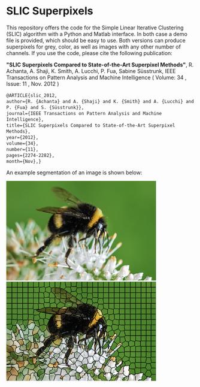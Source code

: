 # SLIC Superpixels

This repository offers the code for the Simple Linear Iterative Clustering (SLIC) algorithm with a Python and Matlab interface. In both case a demo file is provided, which should be easy to use. Both versions can produce superpixels for grey, color, as well as images with any other number of channels. If you use the code, please cite the following publication:

**"SLIC Superpixels Compared to State-of-the-Art Superpixel Methods"**, R. Achanta, A. Shaji, K. Smith, A. Lucchi, P. Fua, Sabine Süsstrunk, IEEE Transactions on Pattern Analysis and Machine Intelligence ( Volume: 34 , Issue: 11 , Nov. 2012 )

```
@ARTICLE{slic_2012,
author={R. {Achanta} and A. {Shaji} and K. {Smith} and A. {Lucchi} and P. {Fua} and S. {Süsstrunk}},
journal={IEEE Transactions on Pattern Analysis and Machine Intelligence},
title={SLIC Superpixels Compared to State-of-the-Art Superpixel Methods},
year={2012},
volume={34},
number={11},
pages={2274-2282},
month={Nov},}
```
An example segmentation of an image is shown below:

<p float="center">
  <img src="https://github.com/achanta/SLIC/blob/master/python_interface/bee.png" width="400" />
  <img src="https://github.com/achanta/SLIC/blob/master/python_interface/bee_test.png" width="400" /> 
</p>
